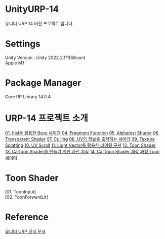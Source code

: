# UnityURP-14
유니티 URP 14 버전 프로젝트 입니다.

# Settings      
Unity Version : Unity 2022.2.1f1(Silicon)        
Apple M1      

# Package Manager
Core RP Library 14.0.4

# URP-14 프로젝트 소개
[01. hlsl을 활용한 Base 셰이더](https://github.com/eungyukm/UnityURP-14/wiki/04.-Fragment-Function)
[04. Fragment Function](https://github.com/eungyukm/UnityURP-14/wiki/04.-Fragment-Function)
[05. Alphatest Shader](https://github.com/eungyukm/UnityURP-14/wiki/05.-Alphatest-Shader)
[06. Transparent Shader](https://github.com/eungyukm/UnityURP-14/wiki/06.-Transparent-Shader)
[07. Culling](https://github.com/eungyukm/UnityURP-14/wiki/07.-Culling)
[08. UV의 정보를 출력하는 셰이더](https://github.com/eungyukm/UnityURP-14/wiki/08.-UV%EC%9D%98-%EC%A0%95%EB%B3%B4%EB%A5%BC-%EC%B6%9C%EB%A0%A5%ED%95%98%EB%8A%94-%EC%85%B0%EC%9D%B4%EB%8D%94)
[09. Texture Splatting](https://github.com/eungyukm/UnityURP-14/wiki/09.-Texture-Splatting)
[10. UV Scroll](https://github.com/eungyukm/UnityURP-14/wiki/10.-UV-Scroll)
[11. Light Vector를 활용한 라이팅 구현](https://github.com/eungyukm/UnityURP-14/wiki/11.-Light-Vector%EB%A5%BC-%ED%99%9C%EC%9A%A9%ED%95%9C-%EB%9D%BC%EC%9D%B4%ED%8C%85-%EA%B5%AC%ED%98%84)
[12. Toon Shader](https://github.com/eungyukm/UnityURP-14/wiki/12.-Toon-Shader)
[13. Cartoon Shader를 만들기 위한 사전 지식](https://github.com/eungyukm/UnityURP-14/wiki/13.-Cartoon-Shader%EB%A5%BC-%EB%A7%8C%EB%93%A4%EA%B8%B0-%EC%9C%84%ED%95%9C-%EC%82%AC%EC%A0%84-%EC%A7%80%EC%8B%9D)
[14. CarToon Shader 제작 과정 Toon 셰이더](https://github.com/eungyukm/UnityURP-14/wiki/14.--CarToon-Shader-%EC%A0%9C%EC%9E%91-%EA%B3%BC%EC%A0%95-Toon-%EC%85%B0%EC%9D%B4%EB%8D%94)

# Toon Shader
[01. ToonInput]       
[02. ToonForwardLit]      

# Reference
[유니티 URP 공식 문서](https://docs.unity3d.com/Packages/com.unity.render-pipelines.universal@14.0/manual/whats-new/urp-whats-new.html)
